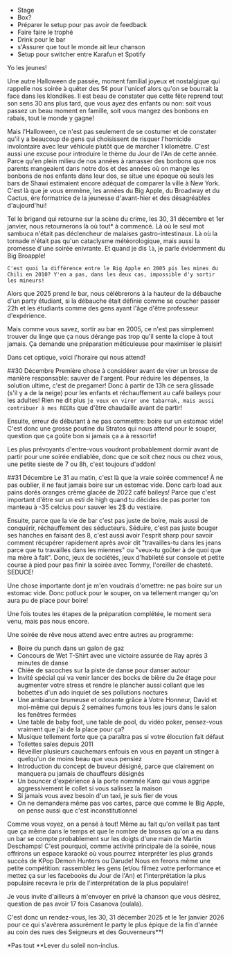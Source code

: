 - Stage
- Box?
- Préparer le setup pour pas avoir de feedback
- Faire faire le trophé
- Drink pour le bar
- s'Assurer que tout le monde ait leur chanson
- Setup pour switcher entre Karafun et Spotify

Yo les jeunes! 

Une autre Halloween de passée, moment familial joyeux et nostalgique qui rappelle nos soirée à quêter des 5¢ pour l'unicef alors qu'on se bourrait la face dans les klondikes. Il est beau de constater que cette fête reprend tout son sens 30 ans plus tard, que vous ayez des enfants ou non: soit vous passez un beau moment en famille, soit vous mangez des bonbons en rabais, tout le monde y gagne! 

Mais l'Halloween, ce n'est pas seulement de se costumer et de constater qu'il y a beaucoup de gens qui choisissent de risquer l'homicide involontaire avec leur véhicule plutôt que de marcher 1 kilomètre. C'est aussi une excuse pour introduire le thème du Jour de l'An de cette année. Parce qu'en plein milieu de nos années à ramasser des bonbons que nos parents mangeaient dans notre dos et des années où on mange les bonbons de nos enfants dans leur dos, se situe une époque où seuls les bars de Shawi estimaient encore adéquat de comparer la ville à New York. C'est là que je vous emmène, les années du Big Apple, du Broadway et du Cactus, ère formatrice de la jeunesse d'avant-hier et des désagréables d'aujourd'hui!

Tel le brigand qui retourne sur la scène du crime, les 30, 31 décembre et 1er janvier, nous retournerons là où tout* à commencé. Là où le seul mot sambuca n'était pas déclencheur de malaises gastro-intestinaux. Là où la tornade n'était pas qu'un cataclysme météorologique, mais aussi la promesse d'une soirée enivrante. Et quand je dis `là`, je parle évidemment du Big Broapple!

`C'est quoi la différence entre le Big Apple en 2005 pis les mines du Chili en 2010? Y'en a pas, dans les deux cas, impossible d'y sortir les mineurs!`

Alors que 2025 prend le bar, nous célébrerons à la hauteur de la débauche d'un party étudiant, si la débauche était définie comme se coucher passer 22h et les étudiants comme des gens ayant l'âge d'être professeur d'expérience.

Mais comme vous savez, sortir au bar en 2005, ce n'est pas simplement trouver du linge que ça nous dérange pas trop qu'il sente la clope à tout jamais. Ça demande une préparation méticuleuse pour maximiser le plaisir!

Dans cet optique, voici l'horaire qui nous attend!

##30 Décembre
Première chose à considérer avant de virer un brosse de manière responsable: sauver de l'argent. Pour réduire les dépenses, la solution ultime, c'est de pregamer! Donc à partir de 13h ce sera glissade (s'il y a de la neige) pour les enfants et réchauffement au café baileys pour les adultes! Rien ne dit plus `je veux en virer une tabarnak, mais aussi contribuer à mes REERs` que d'être chaudaille avant de partir!

Ensuite, erreur de débutant à ne pas commettre: boire sur un estomac vide! C'est donc une grosse poutine du Stratos qui nous attend pour le souper, question que ça goûte bon si jamais ça a à ressortir!

Les plus prévoyants d'entre-vous voudront probablement dormir avant de partir pour une soirée endiablée, donc que ce soit chez nous ou chez vous, une petite sieste de 7 ou 8h, c'est toujours d'addon!

##31 Décembre
Le 31 au matin, c'est là que la vraie soirée commence! À ne pas oublier, il ne faut jamais boire sur un estomac vide. Donc carb load aux pains dorés oranges crème glacée de 2022 café baileys! Parce que c'est important d'être sur un esti de high quand tu décides de pas porter ton manteau à -35 celcius pour sauver les 2$ du vestiaire.

Ensuite, parce que la vie de bar c'est pas juste de boire, mais aussi de conquérir, réchauffement des séducteurs. Séduire, c'est pas juste bouger ses hanches en faisant des 8, c'est aussi avoir l'esprit sharp pour savoir comment récupérer rapidement après avoir dit "travailles-tu dans les jeans parce que tu travailles dans les miennes" ou "veux-tu goûter à de quoi que ma mère à fait". Donc, jeux de sociétés, jeux d'habileté sur console et petite course à pied pour pas finir la soirée avec Tommy, l'oreiller de chasteté. SEDUCE!

Une chose importante dont je m'en voudrais d'omettre: ne pas boire sur un estomac vide. Donc potluck pour le souper, on va tellement manger qu'on aura pu de place pour boire!

Une fois toutes les étapes de la préparation complétée, le moment sera venu, mais pas nous encore.
  
Une soirée de rêve nous attend avec entre autres au programme:
- Boire du punch dans un galon de gaz
- Concours de Wet T-Shirt avec une victoire assurée de Ray après 3 minutes de danse
- Chiée de sacoches sur la piste de danse pour danser autour
- Invité spécial qui va venir lancer des bocks de bière du 2e étage pour augmenter votre stress et rendre le plancher aussi collant que les bobettes d'un ado inquiet de ses pollutions noctures
- Une ambiance brumeuse et odorante grâce à Votre Honneur, David et moi-même qui depuis 2 semaines fumons tous les jours dans le salon les fenêtres fermées
- Une table de baby foot, une table de pool, du vidéo poker, pensez-vous vraiment que j'ai de la place pour ça?
- Musique tellement forte que ça paraîtra pas si votre élocution fait défaut
- Toilettes sales depuis 2011
- Réveiller plusieurs cauchemars enfouis en vous en payant un stinger à quelqu'un de moins beau que vous pensiez
- Introduction du concept de buveur désigné, parce que clairement on manquera pu jamais de chauffeurs désignés
- Un bouncer d'expérience à la porte nommée Karo qui vous aggripe aggressivement le collet si vous salissez la maison
- Si jamais vous avez besoin d'un taxi, je suis fier de vous
- On ne demandera même pas vos cartes, parce que comme le Big Apple, on pense aussi que c'est inconstitutionnel

Comme vous voyez, on a pensé à tout! Même au fait qu'on veillait pas tant que ça même dans le temps et que le nombre de brosses qu'on a eu dans un bar se compte probablement sur les doigts d'une main de Martin Deschamps! C'est pourquoi, comme activité principale de la soirée, nous offrirons un espace karaoké où vous pourrez interpréter les plus grands succès de KPop Demon Hunters ou Darude! Nous en ferons même une petite compétition: rassemblez les gens (et/ou filmez votre performance et mettez ça sur les facebooks du Jour de l'An) et l'interprétation la plus populaire recevra le prix de l'interprétation de la plus populaire!

Je vous invite d'ailleurs à m'envoyer en privé la chanson que vous désirez, question de pas avoir 17 fois Casanova (oulala).

C'est donc un rendez-vous, les 30, 31 décember 2025 et le 1er janvier 2026 pour ce qui s'avèrera assurément le party le plus épique de la fin d'année au coin des rues des Seigneurs et des Gouverneurs**!

*Pas tout
**Lever du soleil non-inclus.
